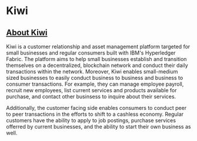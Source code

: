 # Kiwi

## [About Kiwi](./Images/logo.png)

Kiwi is a customer relationship and asset management platform targeted for small businesses and regular consumers built with IBM's Hyperledger Fabric. The platform aims to help small businesses establish and transition themselves on a decentralized, blockchain network and conduct their daily transactions within the network. Moreover, Kiwi enables small-medium sized businesses to easily conduct business to business and business to consumer transactions. For example, they can manage employee payroll, recruit new employees, list current services and products available for purchase, and contact other businsess to inquire about their services. 

Additionally, the customer facing side enables consumers to conduct peer to peer transactions in the efforts to shift to a cashless economy. Regular customers have the ability to apply to job postings, purchase services offerred by current businesses, and the ability to start their own business as well.

